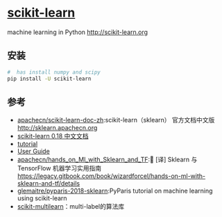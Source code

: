 # [scikit-learn](https://github.com/scikit-learn/scikit-learn)

machine learning in Python <http://scikit-learn.org>

## 安装

```sh
#  has install numpy and scipy
pip install -U scikit-learn
```

## 参考

* [apachecn/scikit-learn-doc-zh](https://github.com/apachecn/scikit-learn-doc-zh):scikit-learn（sklearn） 官方文档中文版 <http://sklearn.apachecn.org>
* [scikit-learn 0.18 中文文档](http://cwiki.apachecn.org/display/sklearn)
* [tutorial](https://scikit-learn.org/stable/tutorial/index.html)
* [User Guide](https://scikit-learn.org/stable/user_guide.html)
* [apachecn/hands_on_Ml_with_Sklearn_and_TF](https://github.com/apachecn/hands_on_Ml_with_Sklearn_and_TF):📖 [译] Sklearn 与 TensorFlow 机器学习实用指南 <https://legacy.gitbook.com/book/wizardforcel/hands-on-ml-with-sklearn-and-tf/details>
* [glemaitre/pyparis-2018-sklearn](https://github.com/glemaitre/pyparis-2018-sklearn):PyParis tutorial on machine learning using scikit-learn
* [scikit-multilearn](http://scikit.ml/)：multi-label的算法库
